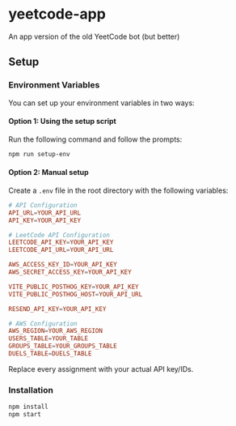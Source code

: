 # yeetcode-app

An app version of the old YeetCode bot (but better)

## Setup

### Environment Variables

You can set up your environment variables in two ways:

#### Option 1: Using the setup script

Run the following command and follow the prompts:

```bash
npm run setup-env
```

#### Option 2: Manual setup

Create a `.env` file in the root directory with the following variables:

```toml
# API Configuration
API_URL=YOUR_API_URL
API_KEY=YOUR_API_KEY

# LeetCode API Configuration
LEETCODE_API_KEY=YOUR_API_KEY
LEETCODE_API_URL=YOUR_API_URL

AWS_ACCESS_KEY_ID=YOUR_API_KEY
AWS_SECRET_ACCESS_KEY=YOUR_API_KEY

VITE_PUBLIC_POSTHOG_KEY=YOUR_API_KEY
VITE_PUBLIC_POSTHOG_HOST=YOUR_API_URL

RESEND_API_KEY=YOUR_API_KEY

# AWS Configuration
AWS_REGION=YOUR_AWS_REGION
USERS_TABLE=YOUR_TABLE
GROUPS_TABLE=YOUR_GROUPS_TABLE
DUELS_TABLE=DUELS_TABLE
```

Replace every assignment with your actual API key/IDs.

### Installation

```bash
npm install
npm start
```
